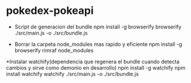 # pokedex-pokeapi

* Script de generacion del bundle
npm install -g browserify
browserify ./src/main.js -o ./src/bundle.js 

* Borrar la carpeta node_modules mas rapido y eficiente
npm install -g browserify
rimraf node_modules

*Instalar watchify(dependencia que regenera el bundle cuando detecta cambios y sirve como demonio en desarrollo)
npm install -g watchify
npm install watchify
watchify ./src/main.js -o ./src/bundle.js
